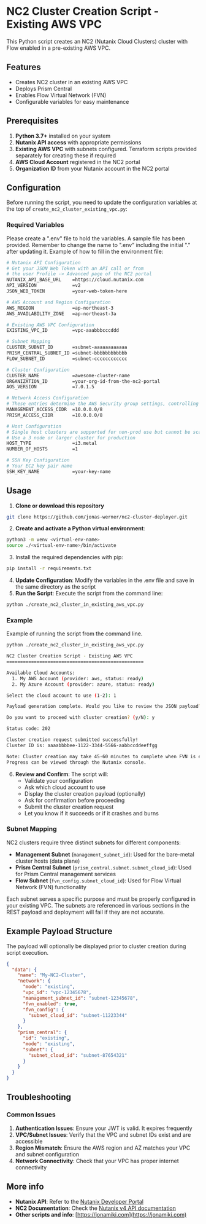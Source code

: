 # NC2 Cluster Creation Script - Existing AWS VPC

This Python script creates an NC2 (Nutanix Cloud Clusters) cluster with Flow enabled in a pre-existing AWS VPC.

## Features

- Creates NC2 cluster in an existing AWS VPC
- Deploys Prism Central
- Enables Flow Virtual Network (FVN)
- Configurable variables for easy maintenance

## Prerequisites

1. **Python 3.7+** installed on your system
2. **Nutanix API access** with appropriate permissions
3. **Existing AWS VPC** with subnets configured. Terraform scripts provided separately for creating these if required
4. **AWS Cloud Account** registered in the NC2 portal
5. **Organization ID** from your Nutanix account in the NC2 portal


## Configuration

Before running the script, you need to update the configuration variables at the top of `create_nc2_cluster_existing_vpc.py`:

### Required Variables
Please create a ".env" file to hold the variables. A sample file has been provided. Remember to change the name to ".env" including the initial "." after updating it. Example of how to fill in the environment file: 
```bash
# Nutanix API Configuration
# Get your JSON Web Token with an API call or from 
# the user Profile -> Advanced page of the NC2 portal
NUTANIX_API_BASE_URL    =https://cloud.nutanix.com
API_VERSION             =v2
JSON_WEB_TOKEN          =your-web-token-here

# AWS Account and Region Configuration
AWS_REGION              =ap-northeast-3
AWS_AVAILABILITY_ZONE   =ap-northeast-3a

# Existing AWS VPC Configuration
EXISTING_VPC_ID         =vpc-aaabbbcccddd

# Subnet Mapping
CLUSTER_SUBNET_ID       =subnet-aaaaaaaaaaaa
PRISM_CENTRAL_SUBNET_ID =subnet-bbbbbbbbbbbb
FLOW_SUBNET_ID          =subnet-cccccccccccc

# Cluster Configuration
CLUSTER_NAME            =awesome-cluster-name
ORGANIZATION_ID         =your-org-id-from-the-nc2-portal
AOS_VERSION             =7.0.1.5

# Network Access Configuration
# These entries determine the AWS Security group settings, controlling access to the cluster
MANAGEMENT_ACCESS_CIDR  =10.0.0.0/8
PRISM_ACCESS_CIDR       =10.0.0.0/8

# Host Configuration
# Single host clusters are supported for non-prod use but cannot be scaled up. 
# Use a 3 node or larger cluster for production 
HOST_TYPE               =i3.metal
NUMBER_OF_HOSTS         =1

# SSH Key Configuration
# Your EC2 key pair name
SSH_KEY_NAME            =your-key-name
```


## Usage

1. **Clone or download this repository**
```bash
git clone https://github.com/jonas-werner/nc2-cluster-deployer.git
```
2. **Create and activate a Python virtual environment**: 
```bash
python3 -m venv <virtual-env-name>
source ./<virtual-env-name>/bin/activate
```
3. Install the required dependencies with pip:
```bash
pip install -r requirements.txt
```
4. **Update Configuration**: Modify the variables in the .env file and save in the same directory as the script
5. **Run the Script**: Execute the script from the command line:

```bash
python ./create_nc2_cluster_in_existing_aws_vpc.py
```
### Example
Example of running the script from the command line. 
```bash
python ./create_nc2_cluster_in_existing_aws_vpc.py

NC2 Cluster Creation Script - Existing AWS VPC
==================================================

Available Cloud Accounts:
  1. My AWS Account (provider: aws, status: ready)
  2. My Azure Account (provider: azure, status: ready)

Select the cloud account to use (1-2): 1

Payload generation complete. Would you like to review the JSON payload? (y/N):

Do you want to proceed with cluster creation? (y/N): y

Status code: 202

Cluster creation request submitted successfully!
Cluster ID is: aaaabbbbee-1122-3344-5566-aabbccddeeffgg

Note: Cluster creation may take 45-60 minutes to complete when FVN is enabled.
Progress can be viewed through the Nutanix console.
```

6. **Review and Confirm**: The script will:
   - Validate your configuration
   - Ask which cloud account to use
   - Display the cluster creation payload (optionally)
   - Ask for confirmation before proceeding
   - Submit the cluster creation request
   - Let you know if it succeeds or if it crashes and burns


### Subnet Mapping

NC2 clusters require three distinct subnets for different components:

- **Management Subnet** (`management_subnet_id`): Used for the bare-metal cluster hosts (data plane)
- **Prism Central Subnet** (`prism_central.subnet.subnet_cloud_id`): Used for Prism Central management services  
- **Flow Subnet** (`fvn_config.subnet_cloud_id`): Used for Flow Virtual Network (FVN) functionality

Each subnet serves a specific purpose and must be properly configured in your existing VPC. The subnets are referenced in various sections in the REST payload and deployment will fail if they are not accurate. 

## Example Payload Structure 
The payload will optionally be displayed prior to cluster creation during script execution. 

```json
{
  "data": {
    "name": "My-NC2-Cluster",
    "network": {
      "mode": "existing",
      "vpc_id": "vpc-12345678",
      "management_subnet_id": "subnet-12345678",
      "fvn_enabled": true,
      "fvn_config": {
        "subnet_cloud_id": "subnet-11223344"
      }
    },
    "prism_central": {
      "id": "existing",
      "mode": "existing",
      "subnet": {
        "subnet_cloud_id": "subnet-87654321"
      }
    }
  }
}
```

## Troubleshooting

### Common Issues

1. **Authentication Issues**: Ensure your JWT is valid. It expires frequently
2. **VPC/Subnet Issues**: Verify that the VPC and subnet IDs exist and are accessible
3. **Region Mismatch**: Ensure the AWS region and AZ matches your VPC and subnet configuration
4. **Network Connectivity**: Check that your VPC has proper internet connectivity


## More info

- **Nutanix API**: Refer to the [Nutanix Developer Portal](https://www.nutanix.dev)
- **NC2 Documentation**: Check the [Nutanix v4 API documentation](https://developers.nutanix.com)
- **Other scripts and info**: [https://jonamiki.com](https://jonamiki.com)

